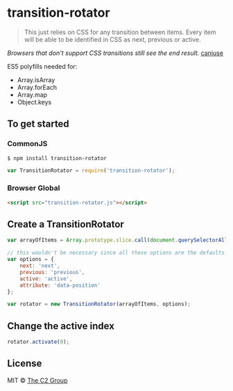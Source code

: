 transition-rotator
==================

> This just relies on CSS for any transition between items. Every item will be able to be identified in CSS as next, previous or active.

*Browsers that don't support CSS transitions still see the end result.* [caniuse](http://caniuse.com/#feat=css-transitions)

ES5 polyfills needed for:

* Array.isArray
* Array.forEach
* Array.map
* Object.keys


To get started
--------------

### CommonJS

```
$ npm install transition-rotator
```

```js
var TransitionRotator = require('transition-rotator');
```

### Browser Global

```html
<script src="transition-rotator.js"></script>
```


Create a TransitionRotator
--------------------------

```js
var arrayOfItems = Array.prototype.slice.call(document.querySelectorAll('.items'), 0);

// this wouldn't be necessary since all these options are the defaults
var options = {
    next: 'next',
    previous: 'previous',
    active: 'active',
    attribute: 'data-position'
};

var rotator = new TransitionRotator(arrayOfItems, options);
```


Change the active index
-----------------------

```js
rotator.activate(0);
```


License
-------

MIT © [The C2 Group](https://c2experience.com)
